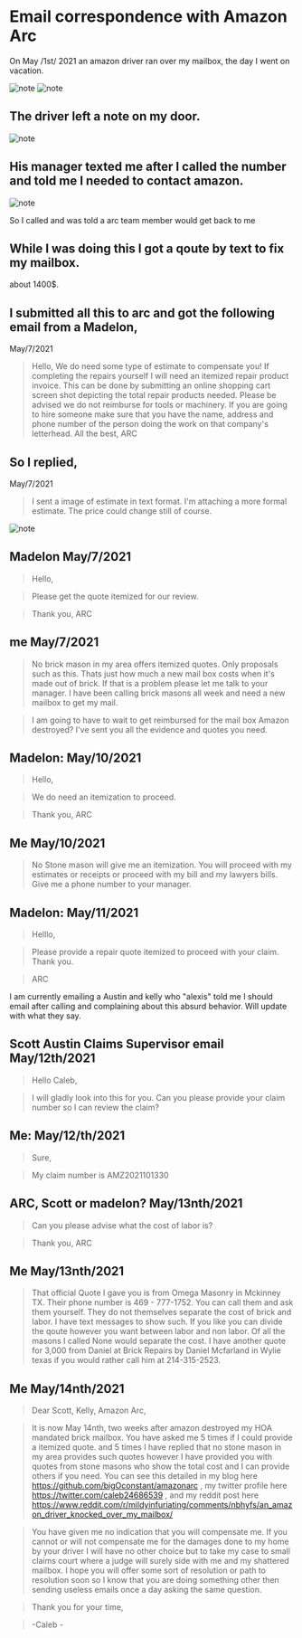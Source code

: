 # Email correspondence with Amazon Arc



On May /1st/ 2021 an amazon driver ran over my mailbox, the day I went on vacation.

![note](./assets/pic5.jpg)
![note](./assets/pic3.jpg)


## The driver left a note on my door.

![note](./assets/pic4.jpg)

## His manager texted me after I called the number and told me I needed to contact amazon.

![note](./assets/pic2.jpg)

So I called and was told a arc team member would get back to me

## While I was doing this I got a qoute by text to fix my mailbox.

about 1400$.

## I submitted all this to arc and got the following email from a Madelon,

May/7/2021

> Hello,
> We do need some type of estimate to compensate you! If completing the repairs yourself I will need an itemized repair product invoice. This can be done by submitting an online shopping cart screen shot depicting the total repair products needed. Please be advised we do not reimburse for tools or machinery. If you are going to hire someone make sure that you have the name, address and phone number of the person doing the work on that company's letterhead.
> All the best,
> ARC


## So I replied,

May/7/2021

> I sent a image of estimate in text format. I'm attaching a more formal estimate. The price could change still of course.

![note](./assets/pic1.jpg)

## Madelon May/7/2021

> Hello,

> Please get the quote itemized for our review.

> Thank you,
> ARC

## me May/7/2021

> No brick mason in my area offers itemized quotes. Only proposals such as this.  Thats just how much a new mail box costs when it's made out of brick. If that is a problem please let me talk to your manager. I have been calling brick masons all week and need a new mailbox to get my mail.


> I am going to have to wait to get reimbursed for the mail box Amazon destroyed?  I've sent you all the evidence and quotes you need.

## Madelon: May/10/2021

> Hello,

> We do need an itemization to proceed.

> Thank you,
> ARC

## Me May/10/2021

> No Stone mason will give me an itemization. You will proceed with my estimates or receipts or proceed with my bill and my lawyers bills. Give me a phone number to your manager.

## Madelon: May/11/2021

> Helllo,

> Please provide a repair quote itemized to proceed with your claim. Thank you.

> ARC

I am currently emailing a Austin and kelly who "alexis" told me I should email after calling and complaining about this absurd behavior. Will update with what they say.

## Scott Austin Claims Supervisor email May/12th/2021

> Hello Caleb,

> I will gladly look into this for you. Can you please provide your claim number so I can review the claim?

## Me: May/12/th/2021

> Sure,

>  My claim number is AMZ2021101330

## ARC, Scott or madelon? May/13nth/2021

> Can you please advise what the cost of labor is?

> Thank you,
> ARC

## Me May/13nth/2021

> That official Quote I gave you is from Omega Masonry in Mckinney TX. Their phone number is  469 - 777-1752. You can call them and ask them yourself. They do not themselves separate the cost of brick and labor. I have text messages to show such. If you like you can divide the qoute however you want between labor and non labor. Of all the masons I called None would separate the cost. I have another quote for 3,000 from Daniel at Brick Repairs by Daniel Mcfarland in Wylie texas if you would rather call him at 214-315-2523. 


## Me May/14nth/2021

> Dear Scott, Kelly, Amazon Arc,

> It is now May 14nth, two weeks after amazon destroyed my HOA mandated
> brick mailbox. You have asked me 5 times if I could provide a itemized
> quote. and 5 times I have replied that no stone mason in my area
> provides such quotes however I have provided you with quotes from stone
> masons who show the total cost and I can provide others if you need. You
> can see this detailed in my blog here
> https://github.com/bigOconstant/amazonarc , my twitter profile here
> https://twitter.com/caleb24686539 , and my reddit post here
> https://www.reddit.com/r/mildyinfuriating/comments/nbhyfs/an_amazon_driver_knocked_over_my_mailbox/


> You have given me no indication that you will compensate me. If you
> cannot or will not compensate me for the damages done to my home by your
> driver I will have no other choice but to take my case to small claims
> court where a judge will surely side with me and my shattered mailbox. I
> hope you will offer some sort of resolution or path to resolution soon
> so I know that you are doing something other then sending useless emails
> once a day asking the same question.

> Thank you for your time,

> -Caleb -

>
> 
> 
